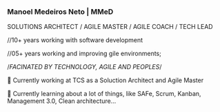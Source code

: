 ### Manoel Medeiros Neto | MMeD

SOLUTIONS ARCHITECT / AGILE MASTER / AGILE COACH / TECH LEAD


//10+ years working with software development

//05+ years working and improving gile environments;

/*FACINATED BY TECHNOLOGY, AGILE AND PEOPLES*/


🔭 Currently working at TCS as a Soluction Architect and Agile Master

🌱 Currently learning about a lot of things, like SAFe, Scrum, Kanban, Management 3.0, Clean architecture...
